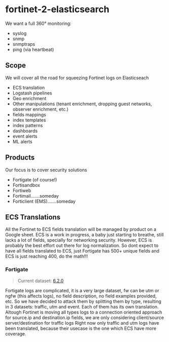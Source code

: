 # fortinet-2-elasticsearch
We want a full 360° monitoring: 
* syslog
* snmp
* snmptraps
* ping (via heartbeat)

## Scope
We will cover all the road for squeezing Fortinet logs on Elasticseach
* ECS translation
* Logstash pipelines
* Geo enrichment
* Other manipulations (tenant enrichment, dropping guest networks, observer enrichment, etc.)
* fields mappings
* index templates
* index patterns
* dashboards
* event alerts
* ML alerts

## Products 
Our focus is to cover security solutions
* Fortigate (of course!)
* Fortisandbox
* Fortiweb
* Fortimail.......someday
* Forticlient (EMS).......someday

## ECS Translations
All the Fortinet to ECS fields translation will be managed by product on a Google sheet.
ECS is a work in progress, a baby just starting to breathe, still lacks a lot of fields, specially for networking security. However, ECS is probably the best effort out there for log normalization. 
So dont expect to have all fields translated to ECS, just Fortigate has 500+ unique fields and ECS is just reaching 400, do the math!!!

### Fortigate
> Current dataset: [6.2.0](https://fortinetweb.s3.amazonaws.com/docs.fortinet.com/v2/attachments/be3d0e3d-4b62-11e9-94bf-00505692583a/FortiOS_6.2.0_Log_Reference.pdf)

Fortigate logs are complicated, it is a very large dataset, fw can be utm or ngfw (this affects logs), no field description, no field examples provided, etc. So we have decided to attack them by splitting them by type, resulting in 3 datasets: traffic, utm and event. Each of them has its own translation.
Altough Fortinet is moving all types logs to a connection oriented approach for source.ip and destination.ip fields, we are only considering client/source server/destination for traffic logs
Right now only traffic and utm logs have been translated, because their usecase is the one which ECS have more coverage.
